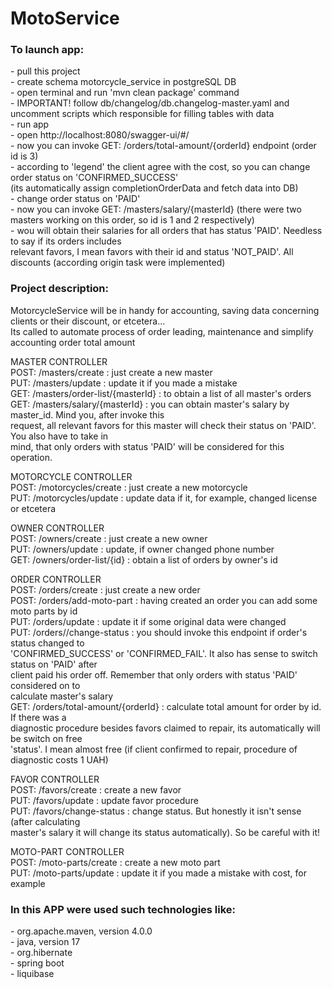 # MotoService

<h3>To launch app:</h3>
- pull this project <br>
- create schema motorcycle_service in postgreSQL DB <br>
- open terminal and run 'mvn clean package' command <br>
- IMPORTANT! follow db/changelog/db.changelog-master.yaml and uncomment scripts which responsible for filling tables with data <br>
- run app <br>
- open http://localhost:8080/swagger-ui/#/ <br>
- now you can invoke GET: /orders/total-amount/{orderId} endpoint (order id is 3) <br>
- according to 'legend' the client agree with the cost, so you can change order status on 'CONFIRMED_SUCCESS' <br>
  (its automatically assign completionOrderData and fetch data into DB) <br>
- change order status on 'PAID' <br>
- now you can invoke GET: /masters/salary/{masterId} (there were two masters working on this order, so id is 1 and 2 respectively) <br>
- wou will obtain their salaries for all orders that has status 'PAID'. Needless to say if its orders includes <br>
  relevant favors, I mean favors with their id and status 'NOT_PAID'. All discounts (according origin task were implemented) <br>

<h3>Project description:</h3>
MotorcycleService will be in handy for accounting, saving data concerning clients or their discount, or etcetera... <br>
Its called to automate process of order leading, maintenance and simplify accounting order total amount <br>

MASTER CONTROLLER <br>
POST: /masters/create : just create a new master <br>
PUT: /masters/update : update it if you made a mistake <br>
GET: /masters/order-list/{masterId} : to obtain a list of all master's orders <br>
GET: /masters/salary/{masterId} : you can obtain master's salary by master_id. Mind you, after invoke this <br>
request, all relevant favors for this master will check their status on 'PAID'. You also have to take in <br>
mind, that only orders with status 'PAID' will be considered for this operation. <br>

MOTORCYCLE CONTROLLER <br>
POST: /motorcycles/create : just create a new motorcycle <br>
PUT: /motorcycles/update : update data if it, for example, changed license or etcetera <br>

OWNER CONTROLLER <br>
POST: /owners/create : just create a new owner <br>
PUT: /owners/update : update, if owner changed phone number <br>
GET: /owners/order-list/{id} : obtain a list of orders by owner's id <br>

ORDER CONTROLLER <br>
POST: /orders/create : just create a new order <br>
POST: /orders/add-moto-part : having created an order you can add some moto parts by id <br>
PUT: /orders/update : update it if some original data were changed <br>
PUT: /orders//change-status : you should invoke this endpoint if order's status changed to <br>
'CONFIRMED_SUCCESS' or 'CONFIRMED_FAIL'. It also has sense to switch status on 'PAID' after <br>
client paid his order off. Remember that only orders with status 'PAID' considered on to <br>
calculate master's salary <br>
GET: /orders/total-amount/{orderId} : calculate total amount for order by id. If there was a <br>
diagnostic procedure besides favors claimed to repair, its automatically will be switch on free <br>
'status'. I mean almost free (if client confirmed to repair, procedure of diagnostic costs 1 UAH) <br>

FAVOR CONTROLLER <br>
POST: /favors/create : create a new favor <br>
PUT: /favors/update : update favor procedure <br>
PUT: /favors/change-status : change status. But honestly it isn't sense (after calculating <br>
master's salary it will change its status automatically). So be careful with it! <br>

MOTO-PART CONTROLLER <br>
POST: /moto-parts/create : create a new moto part <br>
PUT: /moto-parts/update : update it if you made a mistake with cost, for example <br>

<h3>In this APP were used such technologies like:</h3>
- org.apache.maven, version 4.0.0<br>
- java, version 17<br>
- org.hibernate<br>
- spring boot<br>
- liquibase<br>
